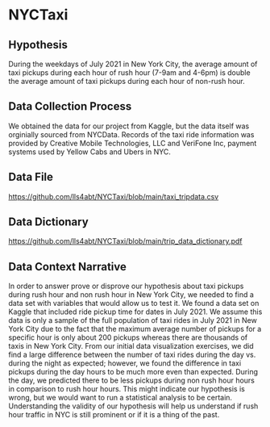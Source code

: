 # NYCTaxi

## Hypothesis
During the weekdays of July 2021 in New York City, the average amount of taxi pickups during each hour of rush hour (7-9am and 4-6pm) is double the average amount of taxi pickups during each hour of non-rush hour.

## Data Collection Process

We obtained the data for our project from Kaggle, but the data itself was orginially sourced from NYCData. Records of the taxi ride information was provided by Creative Mobile Technologies, LLC and VeriFone Inc, payment systems used by Yellow Cabs and Ubers in NYC.

## Data File
https://github.com/lls4abt/NYCTaxi/blob/main/taxi_tripdata.csv

## Data Dictionary
https://github.com/lls4abt/NYCTaxi/blob/main/trip_data_dictionary.pdf


## Data Context Narrative
In order to answer prove or disprove our hypothesis about taxi pickups during rush hour and non rush hour in New York City, we needed to find a data set with variables that would allow us to test it. We found a data set on Kaggle that included ride pickup time for dates in July 2021. We assume this data is only a sample of the full population of taxi rides in July 2021 in New York City due to the fact that the maximum average number of pickups for a specific hour is only about 200 pickups whereas there are thousands of taxis in New York City. From our initial data visualization exercises, we did find a large difference between the number of taxi rides during the day vs. during the night as expected; however, we found the difference in taxi pickups during the day hours to be much more even than expected. During the day, we predicted there to be less pickups during non rush hour hours in comparison to rush hour hours. This might indicate our hypothesis is wrong, but we would want to run a statistical analysis to be certain. Understanding the validity of our hypothesis will help us understand if rush hour traffic in NYC is still prominent or if it is a thing of the past. 
